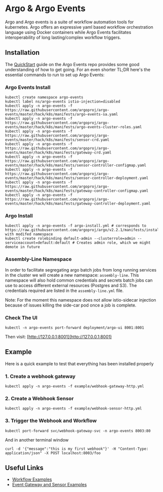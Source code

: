 # Argo & Argo Events
Argo and Argo events is a suite of workflow automation tools for kubernetes. Argo offers an expressive yaml based workflow orchestration language using Docker containers while Argo Events facilitates interoperability of long lasting/complex workflow triggers.

## Installation
The [QuickStart](https://github.com/argoproj/argo-events/blob/master/docs/quickstart.md) guide on the Argo Events repo provides some good understanding of how to get going. For an even shorter TL;DR here's the essential commands to run to set up Argo Events:

### Argo Events Install
```console
kubectl create namespace argo-events
kubectl label ns/argo-events istio-injection=disabled
kubectl apply -n argo-events -f https://raw.githubusercontent.com/argoproj/argo-events/master/hack/k8s/manifests/argo-events-sa.yaml
kubectl apply -n argo-events -f https://raw.githubusercontent.com/argoproj/argo-events/master/hack/k8s/manifests/argo-events-cluster-roles.yaml
kubectl apply -n argo-events -f https://raw.githubusercontent.com/argoproj/argo-events/master/hack/k8s/manifests/sensor-crd.yaml
kubectl apply -n argo-events -f https://raw.githubusercontent.com/argoproj/argo-events/master/hack/k8s/manifests/gateway-crd.yaml
kubectl apply -n argo-events -f https://raw.githubusercontent.com/argoproj/argo-events/master/hack/k8s/manifests/sensor-controller-configmap.yaml
kubectl apply -n argo-events -f https://raw.githubusercontent.com/argoproj/argo-events/master/hack/k8s/manifests/sensor-controller-deployment.yaml
kubectl apply -n argo-events -f https://raw.githubusercontent.com/argoproj/argo-events/master/hack/k8s/manifests/gateway-controller-configmap.yaml
kubectl apply -n argo-events -f https://raw.githubusercontent.com/argoproj/argo-events/master/hack/k8s/manifests/gateway-controller-deployment.yaml
```

### Argo Install
```console
kubectl apply -n argo-events -f argo-install.yml # corresponds to https://raw.githubusercontent.com/argoproj/argo/v2.2.1/manifests/install.yaml with modifed namespace
kubectl create rolebinding default-admin --clusterrole=admin --serviceaccount=default:default # Creates admin role, which we might demote in future
```

### Assembly-Line Namespace
In order to facilitate segregating argo batch jobs from long running services in the cluster we will create a new namespace: `assembly-line`. This namespace will also hold common credentials and secrets batch jobs can use to access different external resources (Postgres and S3). The credentials required are listed in the `assembly-line.yml` file.

Note: For the moment this namespace does not allow istio-sidecar injection because of issues killing the side-car pod once a job is complete.

### Check The UI

```console
kubectl -n argo-events port-forward deployment/argo-ui 8001:8001
```
Then visit: [http://127.0.0.1:8001](http://127.0.0.1:8001)

## Example
Here is a quick example to test that everything has been installed properly

### 1. Create a webhook gateway
```console
kubectl apply -n argo-events -f example/webhook-gateway-http.yml
```

### 2. Create a Webhook Sensor
```console
kubectl apply -n argo-events -f example/webhook-sensor-http.yml
```

### 3. Trigger the Webhook and Workflow
```console
kubectl port-forward svc/webhook-gateway-svc -n argo-events 8003:80  
```
And in another terminal window
```console
curl -d '{"message":"this is my first webhook"}' -H "Content-Type: application/json" -X POST localhost:8003/foo
```

## Useful Links
* [Workflow Examples](https://github.com/argoproj/argo/blob/master/examples/README.md)
* [Event Gateway and Sensor Examples](https://github.com/argoproj/argo-events/tree/master/examples)